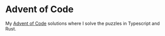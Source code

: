 # Advent of Code

My [Advent of Code](www.adventofcode.com) solutions where I solve the puzzles in Typescript and Rust.
